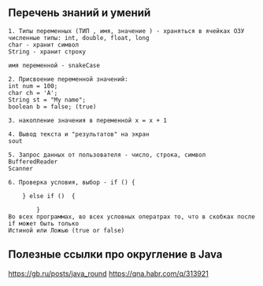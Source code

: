## Перечень знаний и умений
    1. Типы переменных (ТИП , имя, значение ) - храняться в ячейках ОЗУ
    численные типы: int, double, float, long
    char - хранит символ
    String - хранит строку

    имя переменной - snakeCase

    2. Присвоение переменной значений:
    int num = 100;
    char ch = 'A';
    String st = "My name";
    boolean b = false; (true)

    3. накопление значения в переменной x = x + 1

    4. Вывод текста и "результатов" на экран
    sout

    5. Запрос данных от пользователя - число, строка, символ
    BufferedReader
    Scanner

    6. Проверка условия, выбор - if () {
            
        } else if ()  {
            
            }
    Во всех программах, во всех условных оператрах то, что в скобках после if может быть только
    Истиной или Ложью (true or false)


## Полезные ссылки про округление в Java
https://gb.ru/posts/java_round
https://qna.habr.com/q/313921


